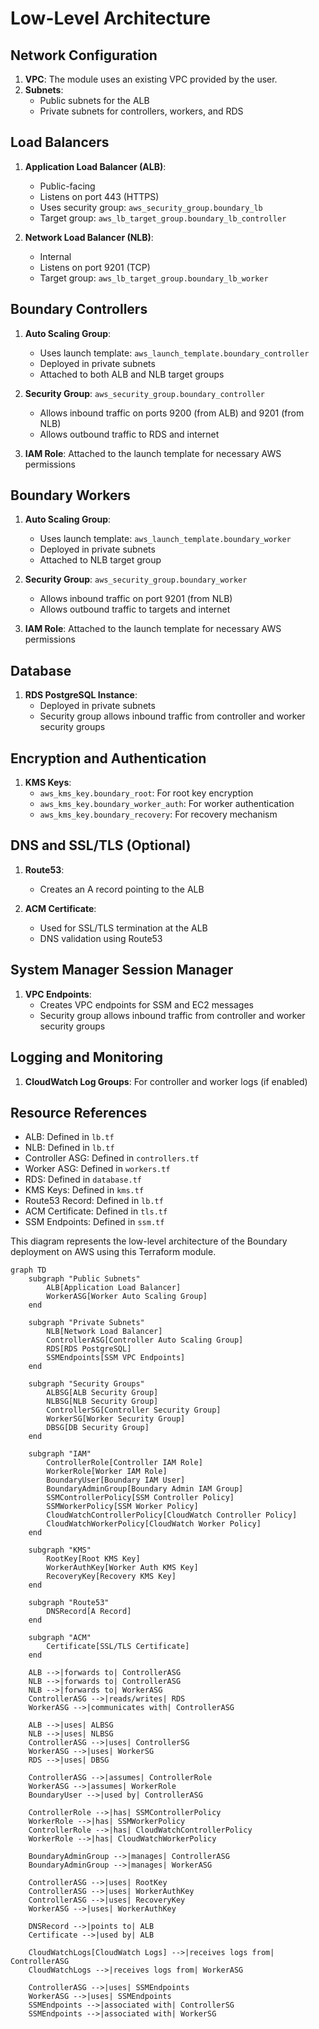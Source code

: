 # Low-Level Architecture

## Network Configuration

1. **VPC**: The module uses an existing VPC provided by the user.
2. **Subnets**:
   - Public subnets for the ALB
   - Private subnets for controllers, workers, and RDS

## Load Balancers

1. **Application Load Balancer (ALB)**:

   - Public-facing
   - Listens on port 443 (HTTPS)
   - Uses security group: `aws_security_group.boundary_lb`
   - Target group: `aws_lb_target_group.boundary_lb_controller`

2. **Network Load Balancer (NLB)**:
   - Internal
   - Listens on port 9201 (TCP)
   - Target group: `aws_lb_target_group.boundary_lb_worker`

## Boundary Controllers

1. **Auto Scaling Group**:

   - Uses launch template: `aws_launch_template.boundary_controller`
   - Deployed in private subnets
   - Attached to both ALB and NLB target groups

2. **Security Group**: `aws_security_group.boundary_controller`

   - Allows inbound traffic on ports 9200 (from ALB) and 9201 (from NLB)
   - Allows outbound traffic to RDS and internet

3. **IAM Role**: Attached to the launch template for necessary AWS permissions

## Boundary Workers

1. **Auto Scaling Group**:

   - Uses launch template: `aws_launch_template.boundary_worker`
   - Deployed in private subnets
   - Attached to NLB target group

2. **Security Group**: `aws_security_group.boundary_worker`

   - Allows inbound traffic on port 9201 (from NLB)
   - Allows outbound traffic to targets and internet

3. **IAM Role**: Attached to the launch template for necessary AWS permissions

## Database

1. **RDS PostgreSQL Instance**:
   - Deployed in private subnets
   - Security group allows inbound traffic from controller and worker security groups

## Encryption and Authentication

1. **KMS Keys**:
   - `aws_kms_key.boundary_root`: For root key encryption
   - `aws_kms_key.boundary_worker_auth`: For worker authentication
   - `aws_kms_key.boundary_recovery`: For recovery mechanism

## DNS and SSL/TLS (Optional)

1. **Route53**:

   - Creates an A record pointing to the ALB

2. **ACM Certificate**:
   - Used for SSL/TLS termination at the ALB
   - DNS validation using Route53

## System Manager Session Manager

1. **VPC Endpoints**:
   - Creates VPC endpoints for SSM and EC2 messages
   - Security group allows inbound traffic from controller and worker security groups

## Logging and Monitoring

1. **CloudWatch Log Groups**: For controller and worker logs (if enabled)

## Resource References

- ALB: Defined in `lb.tf`
- NLB: Defined in `lb.tf`
- Controller ASG: Defined in `controllers.tf`
- Worker ASG: Defined in `workers.tf`
- RDS: Defined in `database.tf`
- KMS Keys: Defined in `kms.tf`
- Route53 Record: Defined in `lb.tf`
- ACM Certificate: Defined in `tls.tf`
- SSM Endpoints: Defined in `ssm.tf`

This diagram represents the low-level architecture of the Boundary deployment on AWS using this Terraform module.

```mermaid
graph TD
    subgraph "Public Subnets"
        ALB[Application Load Balancer]
        WorkerASG[Worker Auto Scaling Group]
    end

    subgraph "Private Subnets"
        NLB[Network Load Balancer]
        ControllerASG[Controller Auto Scaling Group]
        RDS[RDS PostgreSQL]
        SSMEndpoints[SSM VPC Endpoints]
    end

    subgraph "Security Groups"
        ALBSG[ALB Security Group]
        NLBSG[NLB Security Group]
        ControllerSG[Controller Security Group]
        WorkerSG[Worker Security Group]
        DBSG[DB Security Group]
    end

    subgraph "IAM"
        ControllerRole[Controller IAM Role]
        WorkerRole[Worker IAM Role]
        BoundaryUser[Boundary IAM User]
        BoundaryAdminGroup[Boundary Admin IAM Group]
        SSMControllerPolicy[SSM Controller Policy]
        SSMWorkerPolicy[SSM Worker Policy]
        CloudWatchControllerPolicy[CloudWatch Controller Policy]
        CloudWatchWorkerPolicy[CloudWatch Worker Policy]
    end

    subgraph "KMS"
        RootKey[Root KMS Key]
        WorkerAuthKey[Worker Auth KMS Key]
        RecoveryKey[Recovery KMS Key]
    end

    subgraph "Route53"
        DNSRecord[A Record]
    end

    subgraph "ACM"
        Certificate[SSL/TLS Certificate]
    end

    ALB -->|forwards to| ControllerASG
    NLB -->|forwards to| ControllerASG
    NLB -->|forwards to| WorkerASG
    ControllerASG -->|reads/writes| RDS
    WorkerASG -->|communicates with| ControllerASG

    ALB -->|uses| ALBSG
    NLB -->|uses| NLBSG
    ControllerASG -->|uses| ControllerSG
    WorkerASG -->|uses| WorkerSG
    RDS -->|uses| DBSG

    ControllerASG -->|assumes| ControllerRole
    WorkerASG -->|assumes| WorkerRole
    BoundaryUser -->|used by| ControllerASG

    ControllerRole -->|has| SSMControllerPolicy
    WorkerRole -->|has| SSMWorkerPolicy
    ControllerRole -->|has| CloudWatchControllerPolicy
    WorkerRole -->|has| CloudWatchWorkerPolicy

    BoundaryAdminGroup -->|manages| ControllerASG
    BoundaryAdminGroup -->|manages| WorkerASG

    ControllerASG -->|uses| RootKey
    ControllerASG -->|uses| WorkerAuthKey
    ControllerASG -->|uses| RecoveryKey
    WorkerASG -->|uses| WorkerAuthKey

    DNSRecord -->|points to| ALB
    Certificate -->|used by| ALB

    CloudWatchLogs[CloudWatch Logs] -->|receives logs from| ControllerASG
    CloudWatchLogs -->|receives logs from| WorkerASG

    ControllerASG -->|uses| SSMEndpoints
    WorkerASG -->|uses| SSMEndpoints
    SSMEndpoints -->|associated with| ControllerSG
    SSMEndpoints -->|associated with| WorkerSG
```
